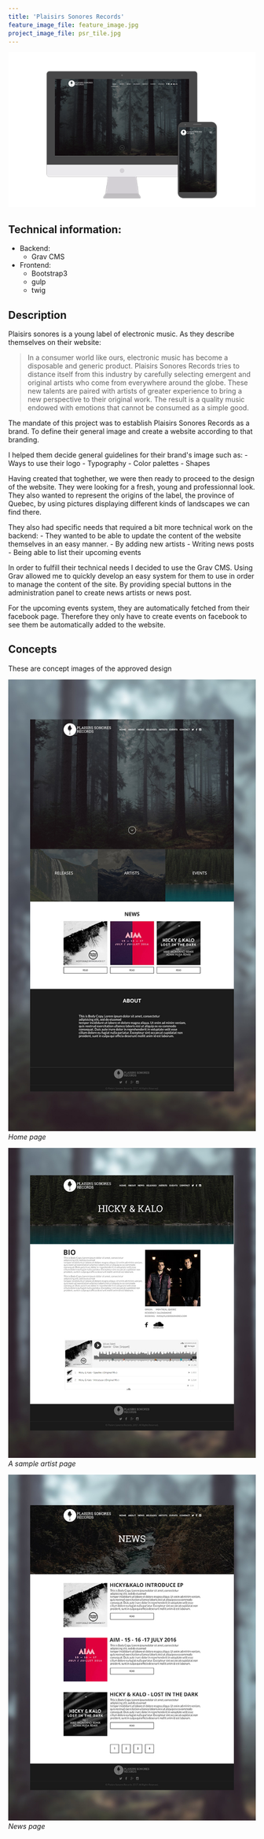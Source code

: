 ```yaml
---
title: 'Plaisirs Sonores Records'
feature_image_file: feature_image.jpg
project_image_file: psr_tile.jpg
---
```



![](psr_devices.png)


## Technical information:
- Backend: 
    - Grav CMS
- Frontend: 
    - Bootstrap3
    - gulp
    - twig


## Description
Plaisirs sonores is a young label of electronic music. As they describe themselves on their website:

> In a consumer world like ours, electronic music has become a disposable and generic product. Plaisirs Sonores Records tries to distance itself from this industry by carefully selecting emergent and original artists who come from everywhere around the globe. These new talents are paired with artists of greater experience to bring a new perspective to their original work. The result is a quality music endowed with emotions that cannot be consumed as a simple good.

The mandate of this project was to establish Plaisirs Sonores Records as a brand. To define their general image and create a website according to that branding.

I helped them decide general guidelines for their brand's image such as:
    - Ways to use their logo
    - Typography
    - Color palettes
    - Shapes

Having created that toghether, we were then ready to proceed to the design of the website. They were looking for a fresh, young and professionnal look. They also wanted to represent the origins of the label, the province of Quebec, by using pictures displaying different kinds of landscapes we can find there.

They also had specific needs that required a bit more technical work on the backend:
    - They wanted to be able to update the content of the website themselves in an easy manner.
        - By adding new artists
        - Writing news posts
        - Being able to list their upcoming events

In order to fulfill their technical needs I decided to use the Grav CMS. Using Grav allowed me to quickly develop
an easy system for them to use in order to manage the content of the site. By providing special buttons in the administration panel to 
create news artists or news post.

For the upcoming events system, they are automatically fetched from their facebook page. Therefore they only have to create events on facebook
to see them be automatically added to the website.

## Concepts
These are concept images of the approved design

![](homepage.jpg)
*Home page*

![](artist_view.jpg)
*A sample artist page*

![](news_page.jpg)
*News page*